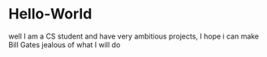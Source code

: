 # Hello-World
well I am a CS student and have very ambitious projects, I hope i can make Bill Gates jealous of what I will do

